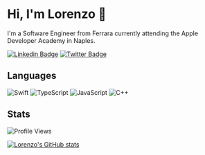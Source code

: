 # Hi, I'm Lorenzo 👋

I'm a Software Engineer from Ferrara currently attending the Apple Developer Academy in Naples.

[![Linkedin Badge](https://img.shields.io/badge/-br3sc4-blue?style=flat&logo=Linkedin&logoColor=white&link=https://www.linkedin.com/in/br3sc4/)](https://www.linkedin.com/in/br3sc4)
[![Twitter Badge](https://img.shields.io/badge/-@1_br3sc4-1ca0f1?style=flat&labelColor=1ca0f1&logo=twitter&logoColor=white&link=https://twitter.com/_jesslim)](https://twitter.com/1_br3sc4)

## Languages

![Swift](https://img.shields.io/badge/-Swift-000?&logo=Swift)
![TypeScript](https://img.shields.io/badge/-TypeScript-000?&logo=TypeScript)
![JavaScript](https://img.shields.io/badge/-JavaScript-000?&logo=JavaScript)
![C++](https://img.shields.io/badge/-C++-000?&logo=c%2b%2b&logoColor=00599C)

<!--## Technologies

- SwiftUI
- Xcode
- React.js
- Node.js
- Docker
- AWS
- MongoDB
- MySQL
-->
## Stats

![Profile Views](http://img.shields.io/badge/Profile%20Views-185-blue)

[![Lorenzo's GitHub stats](https://github-readme-stats.vercel.app/api?username=br3sc4&theme=dracula&show_icons=true)](https://github.com/anuraghazra/github-readme-stats)
<!--[![Lorenzo's Top Languages](https://github-readme-stats.vercel.app/api/top-langs?username=br3sc4&show_icons=true&locale=en&layout=compact&theme=dracula)](https://github.com/anuraghazra/github-readme-stats) -->

<!--
**br3sc4/br3sc4** is a ✨ _special_ ✨ repository because its `README.md` (this file) appears on your GitHub profile.

Here are some ideas to get you started:

- 🔭 I’m currently working on ...
- 🌱 I’m currently learning ...
- 👯 I’m looking to collaborate on ...
- 🤔 I’m looking for help with ...
- 💬 Ask me about ...
- 📫 How to reach me: ...
- 😄 Pronouns: ...
- ⚡ Fun fact: ...
-->
